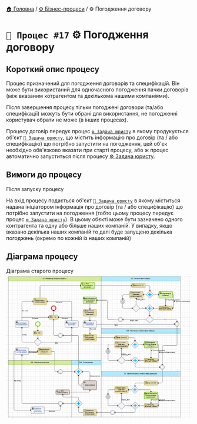 ﻿[🏠 Головна](../../../README.MD) / [⚙️ Бізнес-процеси](../../README.MD) / ⚙️ Погодження договору


# `🚧 Процес #17` ⚙️ Погодження договору

## Короткий опис процесу

Процес призначений для погодження договорів та специфікацій. Він може бути використаний для одночасного погодження пачки договорів (між вказаним котрагентом та декількома нашими компаніями). 

Після завершення процесу тільки погоджені договори (та/або специфікації) можуть бути обрані для використання, не погодженні користувач обрати не може (в інших процесах).

Процесу договір передує процес [`⚙️ Задача юристу`](../16/README.MD) в якому продукується об'єкт [`📘 Задача юристу`](../../../Entities/TaskToLawyer.md), що містить інформацію про договір (та / або специфікацію) що потрібно запустити на погодження, цей об'єк необхідно обв'язково вказати при старті процесу, або ж процес автоматично запуститься після процесу [⚙️ Задача юристу](../16/README.MD).

## Вимоги до процесу

Після запуску процесу 

На вхід процесу подається об'єкт [`📘 Задача юристу`](../../../Entities/TaskToLawyer.md) в якому міститься надана ініціатором інформація про договір (та / або специфікацію) що потрібно запустити на погодження (тобто цьому процесу передує процес [`⚙️ Задача юристу`](../16/README.MD)). В цьому обєкті може бути зазначено одного контрагента та одну або більше наших компаній. У випадку, якщо вказано декілька наших компаній то далі буде запущено декілька погоджень (окремо по кожній із наших компаній)


## Діаграма процесу
Діаграма старого процесу  
![Діаграма процесу](./Pictures/ProcDiagram.png)